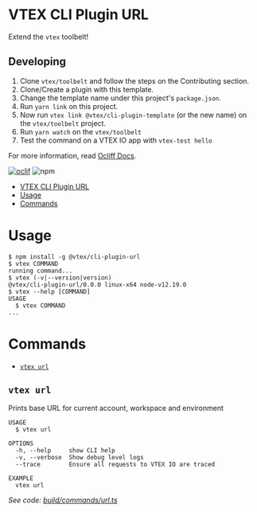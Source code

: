 # VTEX CLI Plugin URL

Extend the `vtex` toolbelt!

## Developing

1. Clone `vtex/toolbelt` and follow the steps on the Contributing section.
2. Clone/Create a plugin with this template.
3. Change the template name under this project's `package.json`.
2. Run `yarn link` on this project.
3. Now run `vtex link @vtex/cli-plugin-template` (or the new name) on the `vtex/toolbelt` project.
4. Run `yarn watch` on the `vtex/toolbelt`
5. Test the command on a VTEX IO app with `vtex-test hello`

For more information, read [Ocliff Docs](https://oclif.io/docs/introduction).

[![oclif](https://img.shields.io/badge/cli-oclif-brightgreen.svg)](https://oclif.io)
![npm](https://img.shields.io/npm/v/@vtex/cli-plugin-template)

<!-- toc -->
* [VTEX CLI Plugin URL](#vtex-cli-plugin-url)
* [Usage](#usage)
* [Commands](#commands)
<!-- tocstop -->
# Usage
<!-- usage -->
```sh-session
$ npm install -g @vtex/cli-plugin-url
$ vtex COMMAND
running command...
$ vtex (-v|--version|version)
@vtex/cli-plugin-url/0.0.0 linux-x64 node-v12.19.0
$ vtex --help [COMMAND]
USAGE
  $ vtex COMMAND
...
```
<!-- usagestop -->
# Commands
<!-- commands -->
* [`vtex url`](#vtex-url)

## `vtex url`

Prints base URL for current account, workspace and environment

```
USAGE
  $ vtex url

OPTIONS
  -h, --help     show CLI help
  -v, --verbose  Show debug level logs
  --trace        Ensure all requests to VTEX IO are traced

EXAMPLE
  vtex url
```

_See code: [build/commands/url.ts](https://github.com/vtex/cli-plugin-url/blob/v0.0.0/build/commands/url.ts)_
<!-- commandsstop -->
